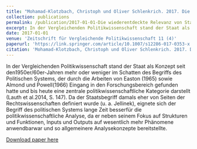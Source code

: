 ```yaml
---
title: "Mohamad-Klotzbach, Christoph und Oliver Schlenkrich. 2017. Die wiederentdeckte Relevanz von Staat und Staatlichkeit. Zeitschrift für Vergleichende Politikwissenschaft 11 (4): 479-487."
collection: publications
permalink: /publication/2017-01-01-Die wiederentdeckte Relevanz von Staat und Staatlichkeit
excerpt: In der Vergleichenden Politikwissenschaft stand der Staat als Konzept seit den1950er/60er-Jahren mehr oder weniger im Schatten des Begriffs des Politischen Systems, der durch die Arbeiten von Easton (1965) sowie Almond und Powell(1966) Eingang in den Forschungsbereich gefunden hatte und bis heute eine zentrale politikwissenschaftliche Kategorie darstellt (Lauth et al.2014, S. 147). Da der Staatsbegriff damals eher von Seiten der Rechtswissenschaften definiert wurde (u. a. Jellinek), eignete sich der Begriff des politischen Systems lange Zeit besserfür die politikwissenschaftliche Analyse, da er neben seinem Fokus auf Strukturen und Funktionen, Inputs und Outputs auf wesentlich mehr Phänomene anwendbarwar und so allgemeinere Analysekonzepte bereitstellte.'
date: 2017-01-01
venue: 'Zeitschrift für Vergleichende Politikwissenschaft 11 (4)'
paperurl: 'https://link.springer.com/article/10.1007/s12286-017-0353-x'
citation: 'Mohamad-Klotzbach, Christoph und Oliver Schlenkrich. 2017. Die wiederentdeckte Relevanz von Staat und Staatlichkeit. Zeitschrift für Vergleichende Politikwissenschaft 11 (4): 479-487.'
---
```


In der Vergleichenden Politikwissenschaft stand der Staat als Konzept seit den1950er/60er-Jahren mehr oder weniger im Schatten des Begriffs des Politischen Systems, der durch die Arbeiten von Easton (1965) sowie Almond und Powell(1966) Eingang in den Forschungsbereich gefunden hatte und bis heute eine zentrale politikwissenschaftliche Kategorie darstellt (Lauth et al.2014, S. 147). Da der Staatsbegriff damals eher von Seiten der Rechtswissenschaften definiert wurde (u. a. Jellinek), eignete sich der Begriff des politischen Systems lange Zeit besserfür die politikwissenschaftliche Analyse, da er neben seinem Fokus auf Strukturen und Funktionen, Inputs und Outputs auf wesentlich mehr Phänomene anwendbarwar und so allgemeinere Analysekonzepte bereitstellte.

[Download paper here](https://link.springer.com/article/10.1007/s12286-017-0353-x)
